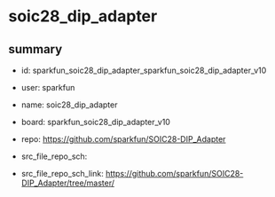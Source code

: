 # soic28_dip_adapter
 
## summary 
* id: sparkfun_soic28_dip_adapter_sparkfun_soic28_dip_adapter_v10
* user: sparkfun
* name: soic28_dip_adapter
* board: sparkfun_soic28_dip_adapter_v10
* repo: https://github.com/sparkfun/SOIC28-DIP_Adapter



* src_file_repo_sch: 
* src_file_repo_sch_link: https://github.com/sparkfun/SOIC28-DIP_Adapter/tree/master/






